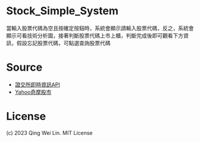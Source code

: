 # Stock_Simple_System
當輸入股票代碼為空且按確定按鈕時，系統會顯示請輸入股票代碼，反之，系統會顯示可看技術分析圖，接著判斷股票代碼上市上櫃，判斷完成後即可觀看下方資訊，假設忘記股票代碼，可點選查詢股票代碼

# Source
 * [證交所即時資訊API](https://zys-notes.blogspot.com/2020/01/api.html)
 * [Yahoo奇摩股市](https://tw.stock.yahoo.com/)

# License
(c) 2023 Qing Wei Lin. MIT License
